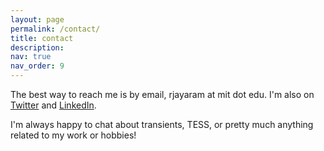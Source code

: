 ```yaml
---
layout: page
permalink: /contact/
title: contact
description:
nav: true
nav_order: 9
---
```


The best way to reach me is by email, rjayaram at mit dot edu. I'm also on [Twitter](twitter.com/ririfan001) and 
[LinkedIn](https://www.linkedin.com/in/rj627).

I'm always happy to chat about transients, TESS, or pretty much anything related to my work or hobbies! 